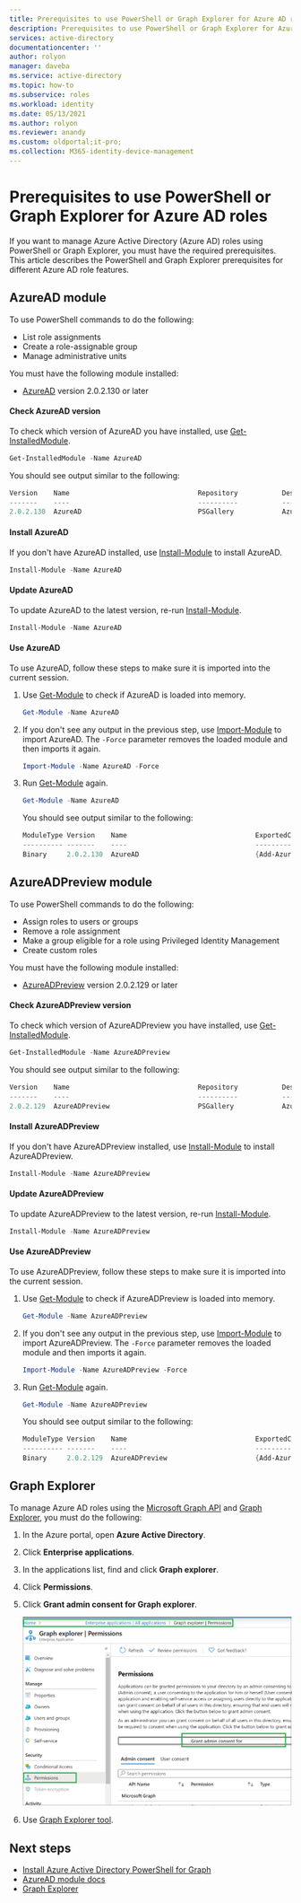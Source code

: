 ```yaml
---
title: Prerequisites to use PowerShell or Graph Explorer for Azure AD roles - Azure Active Directory
description: Prerequisites to use PowerShell or Graph Explorer for Azure Active Directory roles.
services: active-directory
documentationcenter: ''
author: rolyon
manager: daveba
ms.service: active-directory
ms.topic: how-to
ms.subservice: roles
ms.workload: identity
ms.date: 05/13/2021
ms.author: rolyon
ms.reviewer: anandy
ms.custom: oldportal;it-pro;
ms.collection: M365-identity-device-management
---
```


# Prerequisites to use PowerShell or Graph Explorer for Azure AD roles

If you want to manage Azure Active Directory (Azure AD) roles using PowerShell or Graph Explorer, you must have the required prerequisites. This article describes the PowerShell and Graph Explorer prerequisites for different Azure AD role features.

## AzureAD module

To use PowerShell commands to do the following:

- List role assignments
- Create a role-assignable group
- Manage administrative units

You must have the following module installed:

- [AzureAD](https://www.powershellgallery.com/packages/AzureAD) version 2.0.2.130 or later


#### Check AzureAD version

To check which version of AzureAD you have installed, use [Get-InstalledModule](/powershell/module/powershellget/get-installedmodule).

```powershell
Get-InstalledModule -Name AzureAD
```

You should see output similar to the following:

```powershell
Version    Name                                Repository           Description
-------    ----                                ----------           -----------
2.0.2.130  AzureAD                             PSGallery            Azure Active Directory V2 General Availability M...
```

#### Install AzureAD

If you don't have AzureAD installed, use [Install-Module](/powershell/module/powershellget/install-module) to install AzureAD.

```powershell
Install-Module -Name AzureAD
```

#### Update AzureAD

To update AzureAD to the latest version, re-run [Install-Module](/powershell/module/powershellget/install-module).

```powershell
Install-Module -Name AzureAD
```

#### Use AzureAD

To use AzureAD, follow these steps to make sure it is imported into the current session.

1. Use [Get-Module](/powershell/module/microsoft.powershell.core/get-module) to check if AzureAD is loaded into memory.

    ```powershell
    Get-Module -Name AzureAD
    ```

1. If you don't see any output in the previous step, use [Import-Module](/powershell/module/microsoft.powershell.core/import-module) to import AzureAD. The `-Force` parameter removes the loaded module and then imports it again.

    ```powershell
    Import-Module -Name AzureAD -Force
    ```

1. Run [Get-Module](/powershell/module/microsoft.powershell.core/get-module) again.

    ```powershell
    Get-Module -Name AzureAD
    ```

    You should see output similar to the following:
    
    ```powershell
    ModuleType Version    Name                                ExportedCommands
    ---------- -------    ----                                ----------------
    Binary     2.0.2.130  AzureAD                             {Add-AzureADApplicationOwner, Add-AzureADDeviceRegisteredO...
    ```

## AzureADPreview module

To use PowerShell commands to do the following:

- Assign roles to users or groups
- Remove a role assignment
- Make a group eligible for a role using Privileged Identity Management
- Create custom roles

You must have the following module installed:

- [AzureADPreview](https://www.powershellgallery.com/packages/AzureADPreview) version 2.0.2.129 or later


#### Check AzureADPreview version

To check which version of AzureADPreview you have installed, use [Get-InstalledModule](/powershell/module/powershellget/get-installedmodule).

```powershell
Get-InstalledModule -Name AzureADPreview
```

You should see output similar to the following:

```powershell
Version    Name                                Repository           Description
-------    ----                                ----------           -----------
2.0.2.129  AzureADPreview                      PSGallery            Azure Active Directory V2 Preview Module. ...
```

#### Install AzureADPreview

If you don't have AzureADPreview installed, use [Install-Module](/powershell/module/powershellget/install-module) to install AzureADPreview.

```powershell
Install-Module -Name AzureADPreview
```

#### Update AzureADPreview

To update AzureADPreview to the latest version, re-run [Install-Module](/powershell/module/powershellget/install-module).

```powershell
Install-Module -Name AzureADPreview
```

#### Use AzureADPreview

To use AzureADPreview, follow these steps to make sure it is imported into the current session.

1. Use [Get-Module](/powershell/module/microsoft.powershell.core/get-module) to check if AzureADPreview is loaded into memory.

    ```powershell
    Get-Module -Name AzureADPreview
    ```

1. If you don't see any output in the previous step, use [Import-Module](/powershell/module/microsoft.powershell.core/import-module) to import AzureADPreview. The `-Force` parameter removes the loaded module and then imports it again.

    ```powershell
    Import-Module -Name AzureADPreview -Force
    ```

1. Run [Get-Module](/powershell/module/microsoft.powershell.core/get-module) again.

    ```powershell
    Get-Module -Name AzureADPreview
    ```

    You should see output similar to the following:
    
    ```powershell
    ModuleType Version    Name                                ExportedCommands
    ---------- -------    ----                                ----------------
    Binary     2.0.2.129  AzureADPreview                      {Add-AzureADAdministrativeUnitMember, Add-AzureADApplicati...
    ```

## Graph Explorer

To manage Azure AD roles using the [Microsoft Graph API](/graph/overview) and [Graph Explorer](/graph/graph-explorer/graph-explorer-overview), you must do the following:

1. In the Azure portal, open **Azure Active Directory**.

1. Click **Enterprise applications**.

1. In the applications list, find and click **Graph explorer**.

1. Click **Permissions**.

1. Click **Grant admin consent for Graph explorer**.

    ![Screenshot showing the "Grant admin consent for Graph explorer" link.](./media/prerequisites/select-graph-explorer.png)

1. Use [Graph Explorer tool](https://aka.ms/ge).

## Next steps

- [Install Azure Active Directory PowerShell for Graph](/powershell/azure/active-directory/install-adv2)
- [AzureAD module docs](/powershell/module/azuread/)
- [Graph Explorer](/graph/graph-explorer/graph-explorer-overview)
